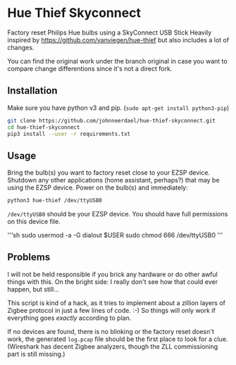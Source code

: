 # Hue Thief Skyconnect


Factory reset Philips Hue bulbs using a SkyConnect USB Stick
Heavily inspired by https://github.com/vanviegen/hue-thief but also includes a lot of changes.

You can find the original work under the branch original in case you want to compare change differentions since it's not a direct fork.

## Installation

Make sure you have python v3 and pip. (`sudo apt-get install python3-pip`)

```sh
git clone https://github.com/johnneerdael/hue-thief-skyconnect.git
cd hue-thief-skyconnect
pip3 install --user -r requirements.txt
```

## Usage

Bring the bulb(s) you want to factory reset close to your EZSP device. Shutdown any other applications (home assistant, perhaps?) that may be using the EZSP device. Power on the bulb(s) and immediately:

```sh
python3 hue-thief /dev/ttyUSB0
```

`/dev/ttyUSB0` should be your EZSP device. You should have full permissions on this device file.

'''sh
sudo usermod -a -G dialout $USER
sudo chmod 666 /dev/ttyUSB0
'''


## Problems

I will not be held responsible if you brick any hardware or do other awful things with this. On the bright side: I really don't see how that could ever happen, but still...

This script is kind of a hack, as it tries to implement about a zillion layers of Zigbee protocol in just a few lines of code. :-) So things will only work if everything goes *exactly* according to plan.

If no devices are found, there is no blinking or the factory reset doesn't work, the generated `log.pcap` file should be the first place to look for a clue. (Wireshark has decent Zigbee analyzers, though the ZLL commissioning part is still missing.)

